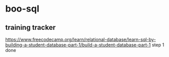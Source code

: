 # boo-sql
## training tracker
https://www.freecodecamp.org/learn/relational-database/learn-sql-by-building-a-student-database-part-1/build-a-student-database-part-1 step 1 done 

